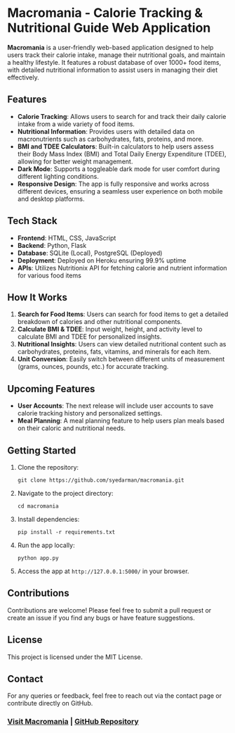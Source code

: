 # Macromania - Calorie Tracking & Nutritional Guide Web Application

**Macromania** is a user-friendly web-based application designed to help users track their calorie intake, manage their nutritional goals, and maintain a healthy lifestyle. It features a robust database of over 1000+ food items, with detailed nutritional information to assist users in managing their diet effectively.

## Features

- **Calorie Tracking**: Allows users to search for and track their daily calorie intake from a wide variety of food items.
- **Nutritional Information**: Provides users with detailed data on macronutrients such as carbohydrates, fats, proteins, and more.
- **BMI and TDEE Calculators**: Built-in calculators to help users assess their Body Mass Index (BMI) and Total Daily Energy Expenditure (TDEE), allowing for better weight management.
- **Dark Mode**: Supports a toggleable dark mode for user comfort during different lighting conditions.
- **Responsive Design**: The app is fully responsive and works across different devices, ensuring a seamless user experience on both mobile and desktop platforms.

## Tech Stack

- **Frontend**: HTML, CSS, JavaScript
- **Backend**: Python, Flask
- **Database**: SQLite (Local), PostgreSQL (Deployed)
- **Deployment**: Deployed on Heroku ensuring 99.9% uptime
- **APIs**: Utilizes Nutritionix API for fetching calorie and nutrient information for various food items

## How It Works

1. **Search for Food Items**: Users can search for food items to get a detailed breakdown of calories and other nutritional components.
2. **Calculate BMI & TDEE**: Input weight, height, and activity level to calculate BMI and TDEE for personalized insights.
3. **Nutritional Insights**: Users can view detailed nutritional content such as carbohydrates, proteins, fats, vitamins, and minerals for each item.
4. **Unit Conversion**: Easily switch between different units of measurement (grams, ounces, pounds, etc.) for accurate tracking.

## Upcoming Features

- **User Accounts**: The next release will include user accounts to save calorie tracking history and personalized settings.
- **Meal Planning**: A meal planning feature to help users plan meals based on their caloric and nutritional needs.

## Getting Started

1. Clone the repository:
   ```
   git clone https://github.com/syedarman/macromania.git
   ```

2. Navigate to the project directory:
   ```
   cd macromania
   ```

3. Install dependencies:
   ```
   pip install -r requirements.txt
   ```

4. Run the app locally:
   ```
   python app.py
   ```

5. Access the app at `http://127.0.0.1:5000/` in your browser.

## Contributions

Contributions are welcome! Please feel free to submit a pull request or create an issue if you find any bugs or have feature suggestions.

## License

This project is licensed under the MIT License.

## Contact

For any queries or feedback, feel free to reach out via the contact page or contribute directly on GitHub.

### [Visit Macromania](https://macromania-24f2dd3c8d6f.herokuapp.com/) | [GitHub Repository](https://github.com/syedarman1/macromania)
